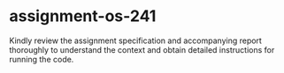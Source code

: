 # assignment-os-241

Kindly review the assignment specification and accompanying report thoroughly to understand the context and obtain detailed instructions for running the code.
